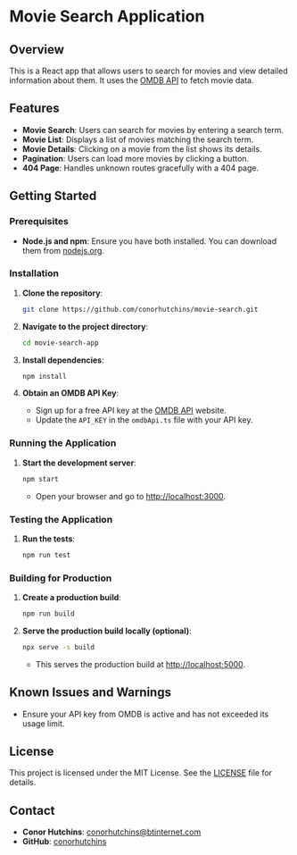 # Movie Search Application

## Overview

This is a React app that allows users to search for movies and view detailed information about them. It uses the [OMDB API](https://www.omdbapi.com/) to fetch movie data.

## Features
- **Movie Search**: Users can search for movies by entering a search term.
- **Movie List**: Displays a list of movies matching the search term.
- **Movie Details**: Clicking on a movie from the list shows its details.
- **Pagination**: Users can load more movies by clicking a button.
- **404 Page**: Handles unknown routes gracefully with a 404 page.

## Getting Started

### Prerequisites
- **Node.js and npm**: Ensure you have both installed. You can download them from [nodejs.org](https://nodejs.org/en).

### Installation

1. **Clone the repository**:
   ```bash
   git clone https://github.com/conorhutchins/movie-search.git
   ```

2. **Navigate to the project directory**:
   ```bash
   cd movie-search-app
   ```

3. **Install dependencies**:
   ```bash
   npm install
   ```

4. **Obtain an OMDB API Key**:
   - Sign up for a free API key at the [OMDB API](https://www.omdbapi.com/apikey.aspx) website.
   - Update the `API_KEY` in the `omdbApi.ts` file with your API key.

### Running the Application

1. **Start the development server**:
   ```bash
   npm start
   ```
   - Open your browser and go to [http://localhost:3000](http://localhost:3000).

### Testing the Application

1. **Run the tests**:
   ```bash
   npm run test
   ```

### Building for Production

1. **Create a production build**:
   ```bash
   npm run build
   ```

2. **Serve the production build locally (optional)**:
   ```bash
   npx serve -s build
   ```
   - This serves the production build at [http://localhost:5000](http://localhost:5000).

## Known Issues and Warnings

- Ensure your API key from OMDB is active and has not exceeded its usage limit.

## License

This project is licensed under the MIT License. See the [LICENSE](LICENSE) file for details.

## Contact

- **Conor Hutchins**: [conorhutchins@btinternet.com](mailto:conorhutchins@btinternet.com)
- **GitHub**: [conorhutchins](https://github.com/conorhutchins)

